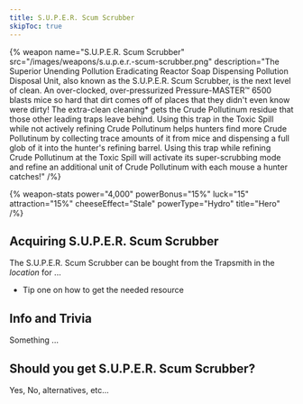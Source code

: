 ```yaml
---
title: S.U.P.E.R. Scum Scrubber
skipToc: true
---
```


{% weapon
 name="S.U.P.E.R. Scum Scrubber"
 src="/images/weapons/s.u.p.e.r.-scum-scrubber.png"
 description="The Superior Unending Pollution Eradicating Reactor Soap Dispensing Pollution Disposal Unit, also known as the S.U.P.E.R. Scum Scrubber, is the next level of clean. An over-clocked, over-pressurized Pressure-MASTER™ 6500 blasts mice so hard that dirt comes off of places that they didn't even know were dirty! The extra-clean cleaning* gets the Crude Pollutinum residue that those other leading traps leave behind. Using this trap in the Toxic Spill while not actively refining Crude Pollutinum helps hunters find more Crude Pollutinum by collecting trace amounts of it from mice and dispensing a full glob of it into the hunter's refining barrel. Using this trap while refining Crude Pollutinum at the Toxic Spill will activate its super-scrubbing mode and refine an additional unit of Crude Pollutinum with each mouse a hunter catches!"
/%}

{% weapon-stats
 power="4,000"
 powerBonus="15%"
 luck="15"
 attraction="15%"
 cheeseEffect="Stale"
 powerType="Hydro"
 title="Hero"
/%}

## Acquiring S.U.P.E.R. Scum Scrubber

The S.U.P.E.R. Scum Scrubber can be bought from the Trapsmith in the *location* for ...

- Tip one on how to get the needed resource

## Info and Trivia

Something ...

## Should you get S.U.P.E.R. Scum Scrubber?

Yes, No, alternatives, etc...
